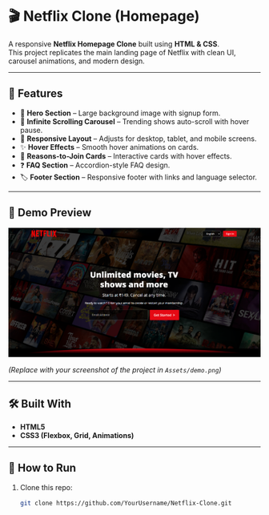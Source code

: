 # 🎬 Netflix Clone (Homepage)

A responsive **Netflix Homepage Clone** built using **HTML & CSS**.  
This project replicates the main landing page of Netflix with clean UI, carousel animations, and modern design.

---

## 🚀 Features
- 🎥 **Hero Section** – Large background image with signup form.
- 🔄 **Infinite Scrolling Carousel** – Trending shows auto-scroll with hover pause.
- 📱 **Responsive Layout** – Adjusts for desktop, tablet, and mobile screens.
- ✨ **Hover Effects** – Smooth hover animations on cards.
- 📌 **Reasons-to-Join Cards** – Interactive cards with hover effects.
- ❓ **FAQ Section** – Accordion-style FAQ design.
- 🏷️ **Footer Section** – Responsive footer with links and language selector.

---

## 📸 Demo Preview
![Netflix Clone Screenshot](./Assets/demo.png)  

*(Replace with your screenshot of the project in `Assets/demo.png`)*

---

## 🛠️ Built With
- **HTML5**
- **CSS3 (Flexbox, Grid, Animations)**

---

## 📂 How to Run
1. Clone this repo:
   ```bash
   git clone https://github.com/YourUsername/Netflix-Clone.git
